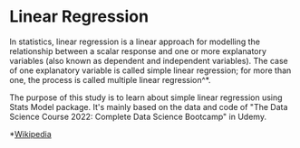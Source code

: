 # Linear Regression

In statistics, linear regression is a linear approach for modelling the relationship between a scalar response and one or more explanatory variables (also known as dependent and independent variables). The case of one explanatory variable is called simple linear regression; for more than one, the process is called multiple linear regression^*.

The purpose of this study is to learn about simple linear regression using Stats Model package. It's mainly based on the data and code of "The Data Science Course 2022: Complete Data Science Bootcamp" in Udemy.

*[Wikipedia](https://en.wikipedia.org/wiki/Linear_regression#cite_note-Freedman09-1)
